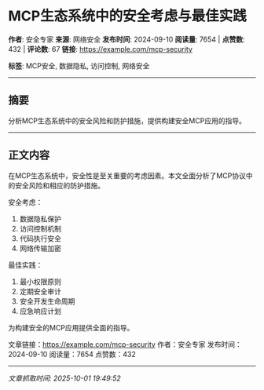 # MCP生态系统中的安全考虑与最佳实践

**作者**: 安全专家
**来源**: 网络安全
**发布时间**: 2024-09-10
**阅读量**: 7654 | **点赞数**: 432 | **评论数**: 67
**链接**: https://example.com/mcp-security

**标签**: MCP安全, 数据隐私, 访问控制, 网络安全

---

## 摘要

分析MCP生态系统中的安全风险和防护措施，提供构建安全MCP应用的指导。

---

## 正文内容

在MCP生态系统中，安全性是至关重要的考虑因素。本文全面分析了MCP协议中的安全风险和相应的防护措施。

安全考虑：
1. 数据隐私保护
2. 访问控制机制
3. 代码执行安全
4. 网络传输加密

最佳实践：
1. 最小权限原则
2. 定期安全审计
3. 安全开发生命周期
4. 应急响应计划

为构建安全的MCP应用提供全面的指导。

文章链接：https://example.com/mcp-security
作者：安全专家
发布时间：2024-09-10
阅读量：7654
点赞数：432

---

*文章抓取时间: 2025-10-01 19:49:52*
